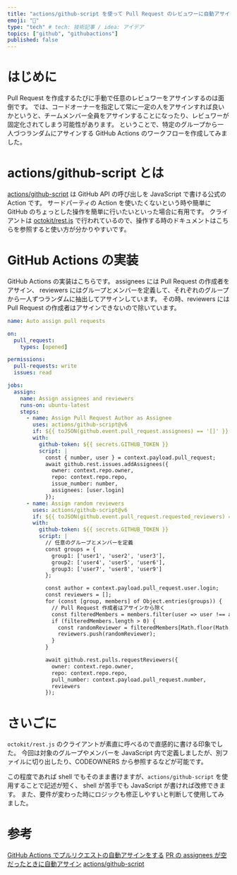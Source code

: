 ```yaml
---
title: "actions/github-script を使って Pull Request のレビュワーに自動アサインする"
emoji: "🍡"
type: "tech" # tech: 技術記事 / idea: アイデア
topics: ["github", "githubactions"]
published: false
---
```


# はじめに

Pull Request を作成するたびに手動で任意のレビュワーをアサインするのは面倒です。
では、コードオーナーを指定して常に一定の人をアサインすれば良いかというと、チームメンバー全員をアサインすることになったり、レビュワーが固定化されてしまう可能性があります。
ということで、特定のグループから一人づつランダムにアサインする GitHub Actions のワークフローを作成してみました。

# actions/github-script とは

[actions/github-script](https://github.com/actions/github-script) は GitHub API の呼び出しを JavaScript で書ける公式の Action です。
サードパーティの Action を使いたくないという時や簡単に GitHub のちょっとした操作を簡単に行いたいといった場合に有用です。
クライアントは [octokit/rest.js](https://octokit.github.io/rest.js/) で行われているので、操作する時のドキュメントはこちらを参照すると使い方が分かりやすいです。

# GitHub Actions の実装

GitHub Actions の実装はこちらです。
assignees には Pull Request の作成者をアサイン、
reviewers にはグループとメンバーを定義して、それぞれのグループから一人ずつランダムに抽出してアサインしています。
その時、reviewers には Pull Request の作成者はアサインできないので除いています。

```yaml
name: Auto assign pull requests

on:
  pull_request:
    types: [opened]

permissions:
  pull-requests: write
  issues: read

jobs:
  assign:
    name: Assign assignees and reviewers
    runs-on: ubuntu-latest
    steps:
      - name: Assign Pull Request Author as Assignee
        uses: actions/github-script@v6
        if: ${{ toJSON(github.event.pull_request.assignees) == '[]' }} # Assignees を設定していない時だけ動かす
        with:
          github-token: ${{ secrets.GITHUB_TOKEN }}
          script: |
            const { number, user } = context.payload.pull_request;
            await github.rest.issues.addAssignees({
              owner: context.repo.owner,
              repo: context.repo.repo,
              issue_number: number,
              assignees: [user.login]
            });
      - name: Assign random reviewers
        uses: actions/github-script@v6
        if: ${{ toJSON(github.event.pull_request.requested_reviewers) == '[]' }} # Reviewers を設定していない時だけ動かす
        with:
          github-token: ${{ secrets.GITHUB_TOKEN }}
          script: |
            // 任意のグループとメンバーを定義
            const groups = {
              group1: ['user1', 'user2', 'user3'],
              group2: ['user4', 'user5', 'user6'],
              group3: ['user7', 'user8', 'user9']
            };

            const author = context.payload.pull_request.user.login;
            const reviewers = [];
            for (const [group, members] of Object.entries(groups)) {
              // Pull Request 作成者はアサインから除く
              const filteredMembers = members.filter(user => user !== author);
              if (filteredMembers.length > 0) {
                const randomReviewer = filteredMembers[Math.floor(Math.random() * filteredMembers.length)];
                reviewers.push(randomReviewer);
              }
            }

            await github.rest.pulls.requestReviewers({
              owner: context.repo.owner,
              repo: context.repo.repo,
              pull_number: context.payload.pull_request.number,
              reviewers
            });
```

# さいごに
`octokit/rest.js` のクライアントが素直に呼べるので直感的に書ける印象でした。
今回は対象のグループやメンバーを JavaScript 内で定義しましたが、別ファイルに切り出したり、CODEOWNERS から参照するなどが可能です。

この程度であれば shell でもそのまま書けますが、`actions/github-script` を使用することで記述が短く、
shell が苦手でも JavaScript が書ければ改修できます。
また、要件が変わった時にロジックも修正しやすいと判断して使用してみました。

# 参考

[GitHub Actions でプルリクエストの自動アサインをする](https://qiita.com/hkusu/items/39eb92dbd4d6db8a14d8)
[PR の assignees が空だったときに自動アサイン](https://zenn.dev/snowcait/articles/d6bc5eafd8ab75)
[actions/github-script](https://github.com/actions/github-script)
